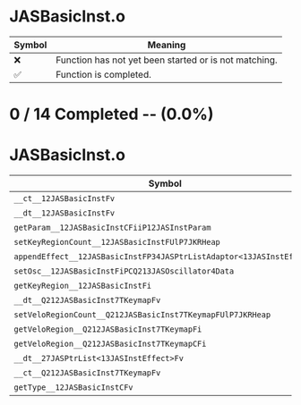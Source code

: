 # JASBasicInst.o
| Symbol | Meaning 
| ------------- | ------------- 
| :x: | Function has not yet been started or is not matching. 
| :white_check_mark: | Function is completed. 


# 0 / 14 Completed -- (0.0%)
# JASBasicInst.o
| Symbol | Decompiled? |
| ------------- | ------------- |
| `__ct__12JASBasicInstFv` | :x: |
| `__dt__12JASBasicInstFv` | :x: |
| `getParam__12JASBasicInstCFiiP12JASInstParam` | :x: |
| `setKeyRegionCount__12JASBasicInstFUlP7JKRHeap` | :x: |
| `appendEffect__12JASBasicInstFP34JASPtrListAdaptor<13JASInstEffect>` | :x: |
| `setOsc__12JASBasicInstFiPCQ213JASOscillator4Data` | :x: |
| `getKeyRegion__12JASBasicInstFi` | :x: |
| `__dt__Q212JASBasicInst7TKeymapFv` | :x: |
| `setVeloRegionCount__Q212JASBasicInst7TKeymapFUlP7JKRHeap` | :x: |
| `getVeloRegion__Q212JASBasicInst7TKeymapFi` | :x: |
| `getVeloRegion__Q212JASBasicInst7TKeymapCFi` | :x: |
| `__dt__27JASPtrList<13JASInstEffect>Fv` | :x: |
| `__ct__Q212JASBasicInst7TKeymapFv` | :x: |
| `getType__12JASBasicInstCFv` | :x: |
